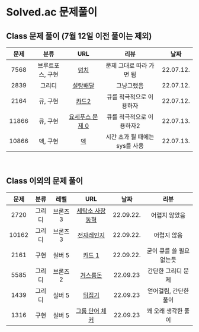 # Solved.ac 문제풀이

## Class 문제 풀이 (7월 12일 이전 풀이는 제외)
    
|문제|분류|URL|리뷰|날짜|  
|:--:|:--:|:--:|:--:|:--:|  
|7568|브루트포스, 구현|[덩치](https://www.acmicpc.net/problem/7568)|문제 그대로 따라 가면 됨|22.07.12.|
|2839|그리디|[설탕배달](https://www.acmicpc.net/problem/2839)|그냥그랬음|22.07.12.|
|2164|큐, 구현|[카드2](https://www.acmicpc.net/problem/2164)|큐를 적극적으로 이용하자|22.07.12.|
|11866|큐, 구현|[요세푸스 문제 0](https://www.acmicpc.net/problem/2164)|큐를 적극적으로 이용하자2|22.07.13.|
|10866|덱, 구현|[덱](https://www.acmicpc.net/problem/10866)|시간 초과 될 때에는 sys를 사용|22.07.13.|

<br />

## Class 이외의 문제 풀이

|문제|분류|레벨|URL|날짜|리뷰|
|:--:|:--:|:--:|:--:|:--:|:--:|
|2720|그리디|브론즈 3|[세탁소 사장 동혁](https://www.acmicpc.net/problem/2720)|22.09.22.|어렵지 않았음|
|10162|그리디|브론즈 3|[전자레인지](https://www.acmicpc.net/problem/10162)|22.09.22.|어렵지 않음|
|2161|구현|실버 5|[카드 1](https://www.acmicpc.net/problem/2161)|22.09.22.|굳이 큐를 쓸 필요 없는듯|
|5585|그리디|브론즈 2|[거스름돈](https://www.acmicpc.net/problem/5585)|22.09.23|간단한 그리디 문제|
|1439|그리디|실버 5|[뒤집기](https://www.acmicpc.net/problem/1439)|22.09.23|얻어걸림, 간단한 풀이|
|1316|구현|실버 5|[그룹 단어 체커](https://www.acmicpc.net/problem/1316)|22.09.23|꽤 오래 생각한 풀이|
